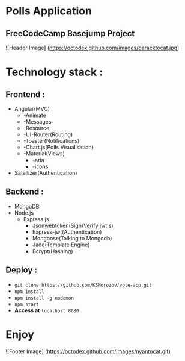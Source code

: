 # Polls Application
## FreeCodeCamp Basejump Project
![Header Image]
(https://octodex.github.com/images/baracktocat.jpg)
# **Technology stack :**
## **Frontend :**
* Angular(MVC)
  * -Animate
  * -Messages
  * -Resource
  * -UI-Router(Routing)
  * -Toaster(Notifications)
  * -Chart.js(Polls Visualisation)
  * -Material(Views)
      * -aria
      * -icons
* Satellizer(Authentication)

## **Backend :**
* MongoDB
* Node.js
  * Express.js
    * Jsonwebtoken(Sign/Verify jwt's)
    * Express-jwt(Authentication)
    * Mongoose(Talking to Mongodb)
    * Jade(Template Engine)
    * Bcrypt(Hashing)

## **Deploy :**
- `git clone https://github.com/KSMorozov/vote-app.git`
- `npm install`
- `npm install -g nodemon`
- `npm start`
- **Access at**  `localhost:8080`

# Enjoy
![Footer Image]
(https://octodex.github.com/images/nyantocat.gif)
